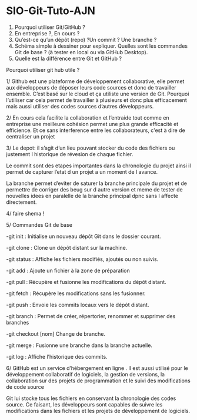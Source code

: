 # SIO-Git-Tuto-AJN
1. Pourquoi utiliser Git/GitHub ?
2. En entreprise ?, En cours ?
3. Qu’est-ce qu’un dépôt (repo) ?Un commit ? Une branche ? 
4. Schéma simple à dessiner pour expliquer. 
Quelles sont les commandes Git de base ? (à tester en local ou via GitHub Desktop).
6. Quelle est la différence entre Git et GitHub ?

Pourquoi utiliser git hub utile ?

1/ Github est une plateforme de développement collaborative, elle permet aux développeurs de déposer leurs code sources  et donc de travailler ensemble. C’est basé sur le cloud et ça utiliste une version de Git. Pourquoi l’utiliser car cela permet de travailler à plusieurs et donc plus efficacement mais aussi utiliser des codes sources d’autres développeurs.



2/ En cours cela facilite la collaboration et l’entraide tout comme en entreprise une meilleure cohésion permet une plus grande efficacité et efficience. Et ce sans interference entre les collaborateurs, c'est à dire de centraliser un projet

3/  Le depot: il s’agit d’un lieu pouvant stocker du code des fichiers ou justement l historique de révesion de chaque fichier.

Le commit sont des etapes importantes dans la chronologie du projet ainsi il permet de capturer l’etat d un projet a un moment de l avance.

La branche permet d’eviter de saturer la branche principale du projet et de permettre de corriger des beug sur d autre version  et meme de tester de nouvelles idees en paralelle de la branche principal dpnc sans l affecte directement.  

4/ faire shema !

5/ 
Commandes Git de base

-git init :
Initialise un nouveau dépôt Git dans le dossier courant.

-git clone :
Clone un dépôt distant sur la machine.

-git status :
Affiche les fichiers modifiés, ajoutés ou non suivis.

-git add :
Ajoute un fichier à la zone de préparation 

-git pull :
Récupère et fusionne les modifications du dépôt distant.

-git fetch :
Récupère les modifications sans les fusionner.

-git push :
Envoie les commits locaux vers le dépôt distant.

-git branch :
Permet de créer, répertorier, renommer et supprimer des branches

-git checkout [nom]
Change de branche.

-git merge :
Fusionne une branche dans la branche actuelle.

-git log :
Affiche l’historique des commits.


6/  GitHub est un service d’hébergement en ligne . Il est aussi utilisé pour le développement collaboratif de logiciels, la gestion de versions, la collaboration sur des projets de programmation et le suivi des modifications de code source 

Git lui stocke tous les fichiers en conservant la chronologie des codes source. Ce faisant, les développeurs sont capables de suivre les modifications dans les fichiers et les projets de développement de logiciels. 
































